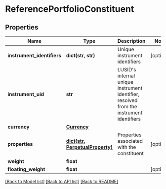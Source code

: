 # ReferencePortfolioConstituent

## Properties
Name | Type | Description | Notes
------------ | ------------- | ------------- | -------------
**instrument_identifiers** | **dict(str, str)** | Unique instrument identifiers | [optional] 
**instrument_uid** | **str** | LUSID&#39;s internal unique instrument identifier, resolved from the instrument identifiers | 
**currency** | [**Currency**](Currency.md) |  | 
**properties** | [**dict(str, PerpetualProperty)**](PerpetualProperty.md) | Properties associated with the constituent | [optional] 
**weight** | **float** |  | 
**floating_weight** | **float** |  | [optional] 

[[Back to Model list]](../README.md#documentation-for-models) [[Back to API list]](../README.md#documentation-for-api-endpoints) [[Back to README]](../README.md)


